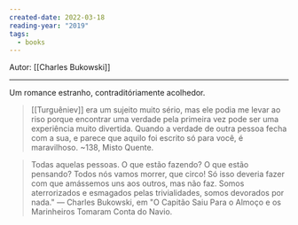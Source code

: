 ```yaml
---
created-date: 2022-03-18
reading-year: "2019"
tags:
  - books
---
```


Autor: [[Charles Bukowski]]

---

Um romance estranho, contraditóriamente acolhedor.

> [[Turguêniev]] era um sujeito muito sério, mas ele podia me levar ao riso porque encontrar uma verdade pela primeira vez pode ser uma experiência muito divertida. Quando a verdade de outra pessoa fecha com a sua, e parece que aquilo foi escrito só para você, é maravilhoso. ~138, Misto Quente.

> Todas aquelas pessoas. O que estão fazendo? O que estão pensando? Todos nós vamos morrer, que circo! Só isso deveria fazer com que amássemos uns aos outros, mas não faz. Somos aterrorizados e esmagados pelas trivialidades, somos devorados por nada." — Charles Bukowski, em "O Capitão Saiu Para o Almoço e os Marinheiros Tomaram Conta do Navio.






